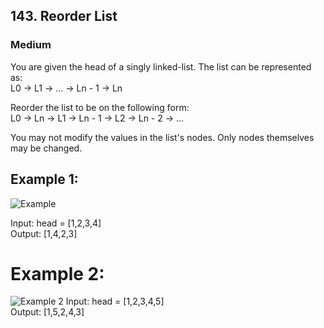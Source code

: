 ## 143. Reorder List
### Medium

You are given the head of a singly linked-list. The list can be represented as:\
L0 → L1 → … → Ln - 1 → Ln

Reorder the list to be on the following form:\
L0 → Ln → L1 → Ln - 1 → L2 → Ln - 2 → …

You may not modify the values in the list's nodes. Only nodes themselves may be changed.

## Example 1:
![Example](https://assets.leetcode.com/uploads/2021/03/04/reorder1linked-list.jpg)

Input: head = [1,2,3,4]\
Output: [1,4,2,3]

# Example 2:
![Example 2](https://assets.leetcode.com/uploads/2021/03/09/reorder2-linked-list.jpg)
Input: head = [1,2,3,4,5]\
Output: [1,5,2,4,3]



